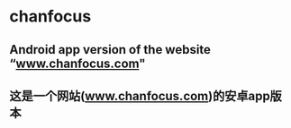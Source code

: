 # chanfocus

## Android app version of the website “www.chanfocus.com"

## 这是一个网站(www.chanfocus.com)的安卓app版本

